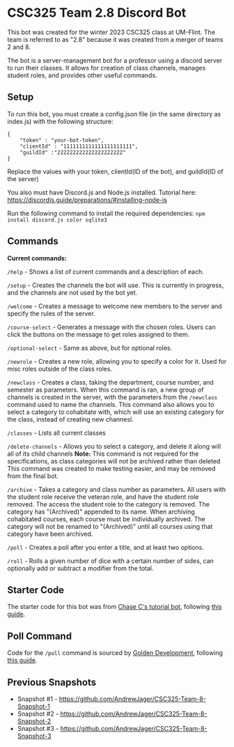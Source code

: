 # CSC325 Team 2.8 Discord Bot

This bot was created for the winter 2023 CSC325 class at UM-Flint. The team is referred to as "2.8" because it was created from a merger of teams 2 and 8.

The bot is a server-management bot for a professor using a discord server to run their classes. It allows for creation of class channels, manages student roles, and provides other useful commands.

## Setup
To run this bot, you must create a config.json file (in the same directory as index.js) with the following structure:

```
{
    "token" : "your-bot-token",
    "clientId" : "1111111111111111111111",
    "guildId" :"222222222222222222222"
}
```

Replace the values with your token, clientId(ID of the bot), and guildId(ID of the server)

You also must have Discord.js and Node.js installed. 
Tutorial here: https://discordjs.guide/preparations/#installing-node-js

Run the following command to install the required dependencies: `npm install discord.js color sqlite3`

## Commands
**Current commands:**

`/help` - Shows a list of current commands and a description of each.

`/setup` - Creates the channels the bot will use. This is currently in progress, and the channels are not used by the bot yet.

`/welcome` - Creates a message to welcome new members to the server and specify the rules of the server.

`/course-select` - Generates a message with the chosen roles. Users can click the buttons on the message to get roles assigned to them.

`/optional-select` - Same as above, but for optional roles.

`/newrole` - Creates a new role, allowing you to specify a color for it. Used for misc roles outside of the class roles.

`/newclass` - Creates a class, taking the department, course number, and semester as parameters. When this command is ran, a new group of channels is created in the server, with the parameters from the `/newclass` command used to name the channels. This command also allows you to select a category to cohabitate with, which will use an existing category for the class, instead of creating new channesl.

`/classes` - Lists all current classes

`/delete-channels` - Allows you to select a category, and delete it along will all of its child channels
**Note:** This command is not required for the specifications, as class categories will not be archived rather than deleted This command was created to make testing easier, and may be removed from the final bot.

`/archive` - Takes a category and class number as parameters. All users with the student role receive the veteran role, and have the student role removed. The access the student role to the category is removed. The category has "(Archived)" appended to its name. When archiving cohabitated courses, each course must be individually archived. The category will not be renamed to "(Archived)" until all courses using that category have been archived.

`/poll` - Creates a poll after you enter a title, and at least two options.

`/roll` - Rolls a given number of dice with a certain number of sides, can optionally add or subtract a modifier from the total.

## Starter Code
The starter code for this bot was from [Chase C's tutorial bot](https://github.com/Meapers0/Tutorial-bot), following [this guide](https://discordjs.guide/).
## Poll Command
Code for the `/poll` command is sourced by [Golden Development](https://sites.google.com/view/golden-development/home), following [this guide](https://www.youtube.com/watch?v=qeO25uNZwOQ).

## Previous Snapshots
* Snapshot #1 - https://github.com/AndrewJager/CSC325-Team-8-Snapshot-1
* Snapshot #2 - https://github.com/AndrewJager/CSC325-Team-8-Snapshot-2 
* Snapshot #3 - https://github.com/AndrewJager/CSC325-Team-8-Snapshot-3
